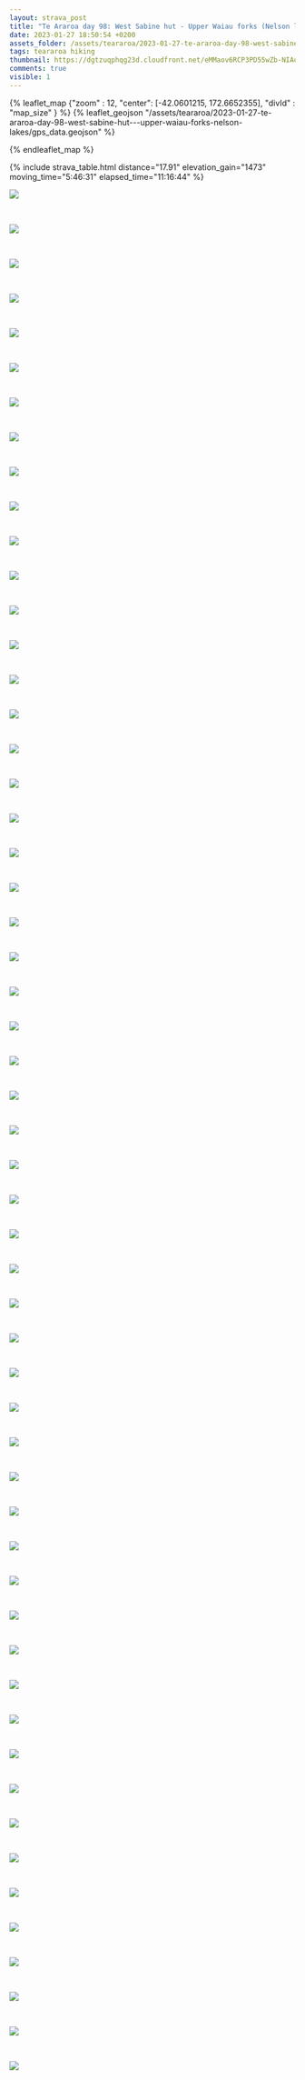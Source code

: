 ```yaml
---
layout: strava_post
title: "Te Araroa day 98: West Sabine hut - Upper Waiau forks (Nelson lakes)"
date: 2023-01-27 18:50:54 +0200
assets_folder: /assets/teararoa/2023-01-27-te-araroa-day-98-west-sabine-hut---upper-waiau-forks-nelson-lakes
tags: teararoa hiking
thumbnail: https://dgtzuqphqg23d.cloudfront.net/eMMaov6RCP3PD55wZb-NIAoZN4ZB63UWnnP0HWRzw-E-1024x768.jpg
comments: true
visible: 1
---
```



{% leaflet_map {"zoom" : 12,
                  "center": [-42.0601215, 172.6652355],
                 "divId" : "map_size" } %}
    {% leaflet_geojson "/assets/teararoa/2023-01-27-te-araroa-day-98-west-sabine-hut---upper-waiau-forks-nelson-lakes/gps_data.geojson" %}

{% endleaflet_map %}





{% include strava_table.html distance="17.91" elevation_gain="1473" moving_time="5:46:31" elapsed_time="11:16:44" %}

[![](/assets/strava.jpg)](https://www.strava.com/activities/8490658506)


<br />

![](https://dgtzuqphqg23d.cloudfront.net/eMMaov6RCP3PD55wZb-NIAoZN4ZB63UWnnP0HWRzw-E-1024x768.jpg)


<br />

![](https://dgtzuqphqg23d.cloudfront.net/q-IofTAc1AovWtrAMM4FzqQBCPT8NURP43eRn36v4NY-768x1024.jpg)


<br />

![](https://dgtzuqphqg23d.cloudfront.net/bg8dNg3cOX4slD_T4x2xibzky3b_3tuAv31woRS7gtI-768x1024.jpg)


<br />

![](https://dgtzuqphqg23d.cloudfront.net/YS9Vzt3J1bNAaPwv1dn5MZawQbLlQfPTsYq7zOFEq0g-768x1024.jpg)


<br />

![](https://dgtzuqphqg23d.cloudfront.net/8UnLV0XIuEbY94MLoWYqIcXlJgYYdf8WVNILIGo2g7E-768x1024.jpg)


<br />

![](https://dgtzuqphqg23d.cloudfront.net/urv3A1g2OVD_8AAK-8xjGn29QdB34pLM5CINJCUx1C8-1024x768.jpg)


<br />

![](https://dgtzuqphqg23d.cloudfront.net/9mFtWjSufcsrk4v0VkE9x326Bsvd0hYYUB2WaPk4aHE-768x1024.jpg)


<br />

![](https://dgtzuqphqg23d.cloudfront.net/q59-LoIXoeOl0y43wUdwJCmUDmofFNf6z3O7TLyyn68-1024x768.jpg)


<br />

![](https://dgtzuqphqg23d.cloudfront.net/HEa0xH1-A9fXaYidqkI7d2ArXrY_a_fIOw0CD_u3yLo-768x1024.jpg)


<br />

![](https://dgtzuqphqg23d.cloudfront.net/-iM_CJpaBNjWbepZ-ho7WVD70i6PdcuVV05zhJ_NHtA-1024x768.jpg)


<br />

![](https://dgtzuqphqg23d.cloudfront.net/zVOSF_Hw-WbK2iSVRvIgPyFAzITMjhJBKcjetqWDMVQ-1024x768.jpg)


<br />

![](https://dgtzuqphqg23d.cloudfront.net/33nV2s9o5y9d7ewY2GLt8VqpIDEnTxlc4Vf8Wzc1wOo-1024x768.jpg)


<br />

![](https://dgtzuqphqg23d.cloudfront.net/1c5xPHjggzH67U9583Ua5rowLPvw79lMVTIvjjfVdrI-768x1024.jpg)


<br />

![](https://dgtzuqphqg23d.cloudfront.net/eS53sfCFF8gYYBjI-3kyN_j3AQcMDwWZkHvimvXpsgw-768x1024.jpg)


<br />

![](https://dgtzuqphqg23d.cloudfront.net/oN3YmxyEiudfd9hDPLmOvxkUUlmqSO9Ssjt03OFSJso-1024x768.jpg)


<br />

![](https://dgtzuqphqg23d.cloudfront.net/oSjbjpzA4tsh3cmbC49RDJMcR8e6-fpg1In6oGouLq0-768x1024.jpg)


<br />

![](https://dgtzuqphqg23d.cloudfront.net/O6sUDSULt1ou_Mb7Q8Hgb72HJAFQYMmmQ5AMZ-h4fXY-1024x768.jpg)


<br />

![](https://dgtzuqphqg23d.cloudfront.net/1YlebLOYkHvIKylVpxb3bHsHfVap5r5P_FW3RVh9xE0-1024x768.jpg)


<br />

![](https://dgtzuqphqg23d.cloudfront.net/dSt3Z8sqwpxjcwJHi24SjIjGPzwB9yfSZO1J7AUnvqc-1024x768.jpg)


<br />

![](https://dgtzuqphqg23d.cloudfront.net/xWVchnTCuH9hAg65pSh2Qa0wMOSeqLC7ZeIVmdAuZMU-1024x768.jpg)


<br />

![](https://dgtzuqphqg23d.cloudfront.net/Onjq6cZTkyn9ylJ7EuuSRJtpavMLKMiSmYKNInZj6d0-1024x768.jpg)


<br />

![](https://dgtzuqphqg23d.cloudfront.net/RSP1kNkb23xLsJqiRUvv3ryldOrpQL9xPP-AzEWv47w-1024x768.jpg)


<br />

![](https://dgtzuqphqg23d.cloudfront.net/qDIruDPlnadafU2i5_q1ieCXbu9cK2NBurwTelGoFxg-768x1024.jpg)


<br />

![](https://dgtzuqphqg23d.cloudfront.net/cn_-xfupbdteTpbxh0woIXqhzDEvMqBpzaubYmtlpJo-1024x768.jpg)


<br />

![](https://dgtzuqphqg23d.cloudfront.net/aJyTnQpdtB03jAJPtyZIRhes8Tv5kunUgh3DzsZWbi4-1024x768.jpg)


<br />

![](https://dgtzuqphqg23d.cloudfront.net/caI3Gl-j_eeZQIuWJ-1apKzHdHkgzzEijG2D42MhTs0-768x1024.jpg)


<br />

![](https://dgtzuqphqg23d.cloudfront.net/uoA0obSoJyoS2M8v9K3jbHnxwMZNHcRxVE8ZgTN8xJw-768x1024.jpg)


<br />

![](https://dgtzuqphqg23d.cloudfront.net/KCkff52aB4p5T3mvUVeiaLYeRaV8nY9VgDX0-wtTMJ8-1024x768.jpg)


<br />

![](https://dgtzuqphqg23d.cloudfront.net/o6tgKe-20o33iTBHNVYautUvMwAHfAas6uK66LvnIp8-768x1024.jpg)


<br />

![](https://dgtzuqphqg23d.cloudfront.net/f5gCpf_q-3YPYoMJvzn8onCCIoSvRWNfxeCK8f8ywT4-768x1024.jpg)


<br />

![](https://dgtzuqphqg23d.cloudfront.net/8Y8LFwmZbSC731U1Jmuu1j61arMcyqbX8Ej5_AbYaqQ-1024x768.jpg)


<br />

![](https://dgtzuqphqg23d.cloudfront.net/OvFJUSTyeRA61FMhaK17LS66wxRUgwjPTg9wSsjAimY-768x1024.jpg)


<br />

![](https://dgtzuqphqg23d.cloudfront.net/Ipf05vHZSubPk0cHVt99UKgUQxsPjQMbGfsfUK9EE8U-768x1024.jpg)


<br />

![](https://dgtzuqphqg23d.cloudfront.net/cEoDjwvRA_U7xnK-MAyQvAVk_sroEM2P8St7P0n7LZ4-768x1024.jpg)


<br />

![](https://dgtzuqphqg23d.cloudfront.net/WqR80vaqitJ4_NxzYrSHThsFWDemGW_laA3S1CvEZ5E-1024x768.jpg)


<br />

![](https://dgtzuqphqg23d.cloudfront.net/XquWi2fs0J7LBnPimw-lUonSa7OT6ZK55on1EisG1Qs-1024x768.jpg)


<br />

![](https://dgtzuqphqg23d.cloudfront.net/PJoQ-vb2HQY_tnFs1YMUGEX5PG7dVaxVpowB2CcO5i4-768x1024.jpg)


<br />

![](https://dgtzuqphqg23d.cloudfront.net/54lOzXMtNcPUxbgMx5dQ2QESd9CkJyCRFWT79INaDnw-768x1024.jpg)


<br />

![](https://dgtzuqphqg23d.cloudfront.net/4jhzjPzSWx7SGLx3qeRUFGZorCSUF00nCd5geaC_Sdo-1024x768.jpg)


<br />

![](https://dgtzuqphqg23d.cloudfront.net/zVosy8v68hWXr9uHooXVL5c_b5kilZja9-9HdgxMUJ4-1024x767.jpg)


<br />

![](https://dgtzuqphqg23d.cloudfront.net/-KIj-wtIFPYMZj7-FSjYy2sXmmlo44XoYzyhr-IXLrg-1024x768.jpg)


<br />

![](https://dgtzuqphqg23d.cloudfront.net/kCuImbLTFA6AZBo71Mc_tJE5nBmMwcSRwp9BLAvQkPo-1024x768.jpg)


<br />

![](https://dgtzuqphqg23d.cloudfront.net/CXYSMqF5caI4KcvGdnu8CGM3N2c3GiNzumoe0LoqV08-1024x768.jpg)


<br />

![](https://dgtzuqphqg23d.cloudfront.net/AMssYlxyIoCTgwbfBQjZ0_VfCy11_hgrKlLuuiMc7-s-1024x768.jpg)


<br />

![](https://dgtzuqphqg23d.cloudfront.net/3aYM8EyG5nRqBybnumnGqP9kNgyyTiWcptU-xDXTOZQ-1024x768.jpg)


<br />

![](https://dgtzuqphqg23d.cloudfront.net/wNyHKdRzLG8H1QaUrOlzigxoPYdWwB4GM4oqrLV6hfw-768x1024.jpg)


<br />

![](https://dgtzuqphqg23d.cloudfront.net/RCTgUdJxNsIQpXONKEObOzqJmUcIKFqMN1giSW9Ucm0-1024x768.jpg)


<br />

![](https://dgtzuqphqg23d.cloudfront.net/dWl2mCnRGexG3Z_CcE66cJIb7IvKLuGh9nCmewg_i6I-768x1024.jpg)


<br />

![](https://dgtzuqphqg23d.cloudfront.net/4WEv_r96dS8C4P5m7edtSvavmqHumNotU2vFZGtLe9A-1024x767.jpg)


<br />

![](https://dgtzuqphqg23d.cloudfront.net/FGrzA7u2h_VUKqpHMRbJCF3t38wGOZkOyKVVy0eg2pg-768x1024.jpg)


<br />

![](https://dgtzuqphqg23d.cloudfront.net/fbfqX0SQzW9TmGVvKqroSgDVFv1ABPAZq3c4NeWoAVY-768x1024.jpg)


<br />

![](https://dgtzuqphqg23d.cloudfront.net/eVPmh3NiW0mDT4xMWUbdf0vnI72KYREPLLp-5MF6RPA-768x1024.jpg)


<br />

![](https://dgtzuqphqg23d.cloudfront.net/SpFIiG_G3c8lUk6Ep756sU0NIDVv5lx8lp1FwldmD8I-768x1024.jpg)


<br />

![](https://dgtzuqphqg23d.cloudfront.net/ayZmISkOYlrmzT9_OINfhA-27h_InMfSF81lUCf4jUc-1024x768.jpg)
